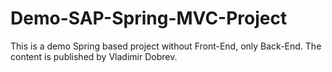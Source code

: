 # Demo-SAP-Spring-MVC-Project
This is a demo Spring based project without Front-End, only Back-End.
The content is published by Vladimir Dobrev.
